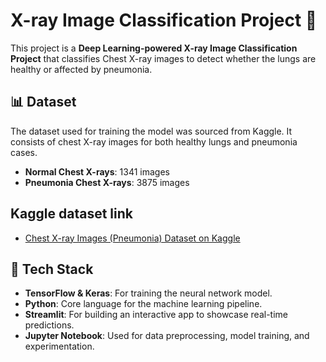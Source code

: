 # X-ray Image Classification Project 🩻

This project is a **Deep Learning-powered X-ray Image Classification Project** that classifies Chest X-ray images to detect whether the lungs are healthy or affected by pneumonia.

## 📊 Dataset

The dataset used for training the model was sourced from Kaggle. It consists of chest X-ray images for both healthy lungs and pneumonia cases.

- **Normal Chest X-rays**: 1341 images
- **Pneumonia Chest X-rays**: 3875 images
## Kaggle dataset link
- [Chest X-ray Images (Pneumonia) Dataset on Kaggle]([https://lnkd.in/g2hCYamC](https://www.kaggle.com/datasets/paultimothymooney/chest-xray-pneumonia))

## 🔧 Tech Stack

- **TensorFlow & Keras**: For training the neural network model.
- **Python**: Core language for the machine learning pipeline.
- **Streamlit**: For building an interactive app to showcase real-time predictions.
- **Jupyter Notebook**: Used for data preprocessing, model training, and experimentation.
